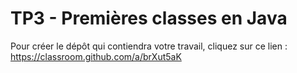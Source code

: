 # TP3 - Premières classes en Java

Pour créer le dépôt qui contiendra votre travail, cliquez sur ce lien : https://classroom.github.com/a/brXut5aK
